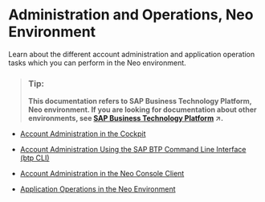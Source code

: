 <!-- loio44bfcfbca3684f0eb716ae661c36eef6 -->

# Administration and Operations, Neo Environment

Learn about the different account administration and application operation tasks which you can perform in the Neo environment.

> ### Tip:  
> **This documentation refers to SAP Business Technology Platform, Neo environment. If you are looking for documentation about other environments, see [SAP Business Technology Platform](https://help.sap.com/viewer/65de2977205c403bbc107264b8eccf4b/Cloud/en-US/6a2c1ab5a31b4ed9a2ce17a5329e1dd8.html "SAP Business Technology Platform (SAP BTP) is an integrated offering comprised of four technology portfolios: database and data management, application development and integration, analytics, and intelligent technologies. The platform offers users the ability to turn data into business value, compose end-to-end business processes, and build and extend SAP applications quickly.") :arrow_upper_right:.**

-   [Account Administration in the Cockpit](account-administration-in-the-cockpit-71eaba1.md)
-   [Account Administration Using the SAP BTP Command Line Interface \(btp CLI\)](account-administration-using-the-sap-btp-command-line-interface-btp-cli-7c6df2d.md)

-   [Account Administration in the Neo Console Client](account-administration-in-the-neo-console-client-cd13d6a.md)
-   [Application Operations in the Neo Environment](application-operations-in-the-neo-environment-0c6513e.md)

